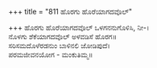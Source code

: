+++
title = "811 ಹೊರಗು ಹೊರೆಯಾಗದವೊಲ್"

+++
ಹೊರಗು ಹೊರೆಯಾಗದವೊಲ್ ಒಳಗನನುಗೊಳಿಸಿ, ನೀ-।  
ನೊಳಗು ಶೆಕೆಯಾಗದವೊಲ್ ಅಳವಡಿಸೆ ಹೊರಗ॥  
ಸರಿಸಮದೊಳೆರಡನುಂ ಬಾಳಿನಲಿ ಜೋಡಿಪುದೆ।  
ಪರಮಜೀವನಯೋಗ - ಮಂಕುತಿಮ್ಮ॥  
